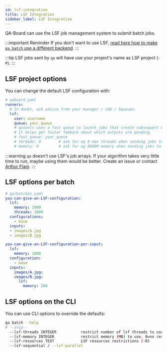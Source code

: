 ```yaml
---
id: lsf-integration
title: LSF Integration
sidebar_label: LSF Integration
---
```


QA-Board can use the LSF job management system to submit batch jobs.

:::important Reminder
If you don't want to use LSF, [read here how to make `qa batch` use a different backend](using-the-qa-cli#batch-runners).
:::

:::tip
LSF jobs sent by `qa` will have use your project's name as LSF project (`-P`).
:::

## LSF project options
You can change the default LSF configuration with:

```yaml
# qaboard.yaml
runners:
  # In doubt, ask advice from your manager / CAD / bqueues.
  lsf:
    user: username
    queue: your_queue
    # qatools uses a fast queue to launch jobs that create subsequent LSF jobs
    # It helps get faster feeback about which outputs are pending
    # fast_queue: your_queue
    # threads: 0        # ask for eg 8 max threads when sending jobs to LSF (0=default)
    # memory: 0         # ask for eg 8000M memory when sending jobs to LSF (0=default)
```

:::warning
`qa` doesn't use LSF's job arrays. If your algorithm takes very little time to run, maybe using them would be better. Create an issue or contact [Arthur Flam](mailto:arthur.flam@samsung.com). 
:::

## LSF options per batch

```yaml {3-5}
# qa/batches.yaml
you-can-give-an-LSF-configuration:
  lsf:
    memory: 1000
    threads: 1000
  configurations:
    - base
  inputs:
  - images/A.jpg
  - images/B.jpg
```

```yaml {2-3,8-10}
you-can-give-an-LSF-configuration-per-input:
  lsf:
    memory: 1000
  configuration:
    - base
  inputs:
    images/A.jpg:
    images/B.jpg:
      lsf:
        memory: 200
```

## LSF options on the CLI
You can use CLI options to override the defaults:

```bash
qa batch --help
# --snip--
  --lsf-threads INTEGER           restrict number of lsf threads to use. 0=no restriction
  --lsf-memory INTEGER            restrict memory (MB) to use. 0=no restriction
  --lsf-resources TEXT            LSF resources restrictions (-R)
  --lsf-sequential / --lsf-parallel
```
